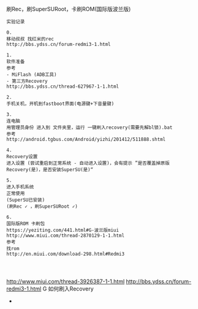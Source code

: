 
刷Rec，刷SuperSURoot，卡刷ROM(国际版波兰版)

```
实验记录

0.
移动叔叔 找红米的rec
http://bbs.ydss.cn/forum-redmi3-1.html

1.
软件准备
参考
- MiFlash (ADB工具)
- 第三方Recovery
http://bbs.ydss.cn/thread-627967-1-1.html

2.
手机关机，开机到fastboot界面(电源键+下音量键)

3.
连电脑
用管理员身份 进入到 文件夹里，运行 一键刷入recovery(需要先解bl锁).bat
参考
http://android.tgbus.com/Android/yizhi/201412/511888.shtml

4.
Recovery设置
进入设置 (尝试重启到正常系统 - 自动进入设置)，会有提示 ”是否覆盖掉原版Recovery(是)，是否安装SuperSU(是)“

5.
进入手机系统
正常使用
(SuperSU已安装)
(刷Rec ✓ ，刷SuperSURoot ✓)

6.
国际版ROM 卡刷包
https://yeziting.com/441.html#G-波兰版miui
http://www.miui.com/thread-2870129-1-1.html
参考
找rom
http://en.miui.com/download-298.html#Redmi3




```


http://www.miui.com/thread-3926387-1-1.html
http://bbs.ydss.cn/forum-redmi3-1.html
G 如何刷入Recovery

-


